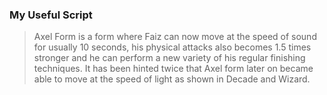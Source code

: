 ### My Useful Script

> Axel Form is a form where Faiz can now move at the speed of sound for usually 10 seconds, his physical attacks also becomes 1.5 times stronger and he can perform a new variety of his regular finishing techniques. It has been hinted twice that Axel form later on became able to move at the speed of light as shown in Decade and Wizard.
